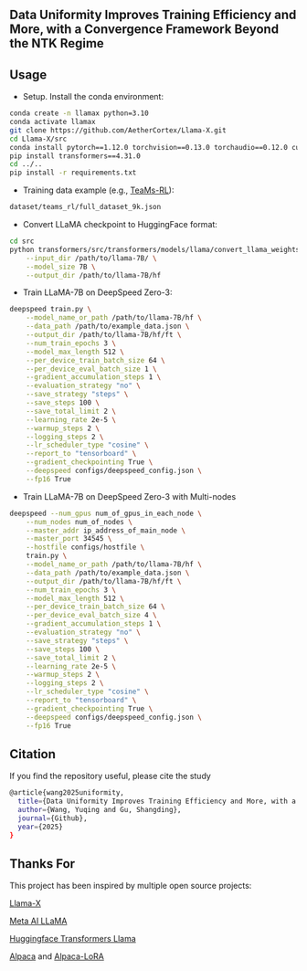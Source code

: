 


## Data Uniformity Improves Training Efficiency and More, with a Convergence Framework Beyond the NTK Regime





<h2 id="usage">Usage</h2>

- Setup. Install the conda environment:
```bash
conda create -n llamax python=3.10
conda activate llamax
git clone https://github.com/AetherCortex/Llama-X.git
cd Llama-X/src
conda install pytorch==1.12.0 torchvision==0.13.0 torchaudio==0.12.0 cudatoolkit=11.3 -c pytorch
pip install transformers==4.31.0
cd ../..
pip install -r requirements.txt
```

- Training data example (e.g., [TeaMs-RL](https://github.com/SafeRL-Lab/TeaMs-RL)):
```bash
dataset/teams_rl/full_dataset_9k.json
```

- Convert LLaMA checkpoint to HuggingFace format:
```bash
cd src
python transformers/src/transformers/models/llama/convert_llama_weights_to_hf.py \
    --input_dir /path/to/llama-7B/ \
    --model_size 7B \
    --output_dir /path/to/llama-7B/hf
```

- Train LLaMA-7B on DeepSpeed Zero-3:
```bash
deepspeed train.py \
    --model_name_or_path /path/to/llama-7B/hf \
    --data_path /path/to/example_data.json \
    --output_dir /path/to/llama-7B/hf/ft \
    --num_train_epochs 3 \
    --model_max_length 512 \
    --per_device_train_batch_size 64 \
    --per_device_eval_batch_size 1 \
    --gradient_accumulation_steps 1 \
    --evaluation_strategy "no" \
    --save_strategy "steps" \
    --save_steps 100 \
    --save_total_limit 2 \
    --learning_rate 2e-5 \
    --warmup_steps 2 \
    --logging_steps 2 \
    --lr_scheduler_type "cosine" \
    --report_to "tensorboard" \
    --gradient_checkpointing True \
    --deepspeed configs/deepspeed_config.json \
    --fp16 True
```
- Train LLaMA-7B on DeepSpeed Zero-3 with Multi-nodes
```bash
deepspeed --num_gpus num_of_gpus_in_each_node \
    --num_nodes num_of_nodes \
    --master_addr ip_address_of_main_node \
    --master_port 34545 \
    --hostfile configs/hostfile \
    train.py \
    --model_name_or_path /path/to/llama-7B/hf \
    --data_path /path/to/example_data.json \
    --output_dir /path/to/llama-7B/hf/ft \
    --num_train_epochs 3 \
    --model_max_length 512 \
    --per_device_train_batch_size 64 \
    --per_device_eval_batch_size 4 \
    --gradient_accumulation_steps 1 \
    --evaluation_strategy "no" \
    --save_strategy "steps" \
    --save_steps 100 \
    --save_total_limit 2 \
    --learning_rate 2e-5 \
    --warmup_steps 2 \
    --logging_steps 2 \
    --lr_scheduler_type "cosine" \
    --report_to "tensorboard" \
    --gradient_checkpointing True \
    --deepspeed configs/deepspeed_config.json \
    --fp16 True
```

## Citation
If you find the repository useful, please cite the study
``` Bash
@article{wang2025uniformity,
  title={Data Uniformity Improves Training Efficiency and More, with a Convergence Framework Beyond the NTK Regime},
  author={Wang, Yuqing and Gu, Shangding},
  journal={Github},
  year={2025}
}
```


## Thanks For

This project has been inspired by multiple open source projects:

[Llama-X](https://github.com/AetherCortex/Llama-X)

[Meta AI LLaMA](https://arxiv.org/abs/2302.13971v1)

[Huggingface Transformers Llama](https://github.com/huggingface/transformers/tree/main/src/transformers/models/llama)

[Alpaca](https://crfm.stanford.edu/2023/03/13/alpaca.html) and [Alpaca-LoRA](https://github.com/tloen/alpaca-lora)






